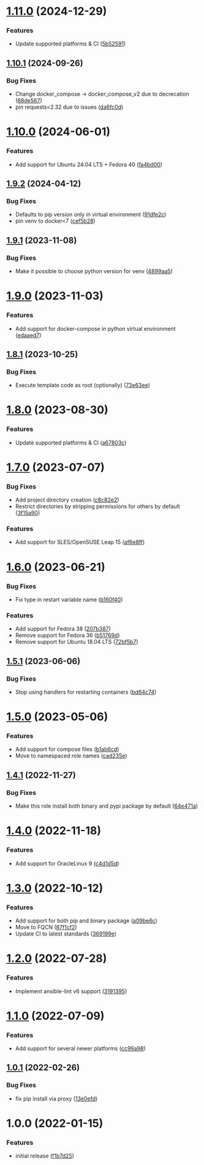 # [1.11.0](https://github.com/de-it-krachten/ansible-role-docker_compose/compare/v1.10.1...v1.11.0) (2024-12-29)


### Features

* Update supported platforms & CI ([5b52591](https://github.com/de-it-krachten/ansible-role-docker_compose/commit/5b525917a87a61e5ed97a5d87239207e48a34a10))

## [1.10.1](https://github.com/de-it-krachten/ansible-role-docker_compose/compare/v1.10.0...v1.10.1) (2024-09-26)


### Bug Fixes

* Change docker_compose -> docker_compose_v2 due to decrecation ([68de567](https://github.com/de-it-krachten/ansible-role-docker_compose/commit/68de5675bb3e36e3cedeabe2b4b8da7abf3cf222))
* pin requests<2.32 due to issues ([da6fc0d](https://github.com/de-it-krachten/ansible-role-docker_compose/commit/da6fc0d0608a1ff93afbdabd2cd3a76c4e8034c9))

# [1.10.0](https://github.com/de-it-krachten/ansible-role-docker_compose/compare/v1.9.2...v1.10.0) (2024-06-01)


### Features

* Add support for Ubuntu 24.04 LTS + Fedora 40 ([fa4bd00](https://github.com/de-it-krachten/ansible-role-docker_compose/commit/fa4bd009753708a0ec74f8d99bbc19707418f245))

## [1.9.2](https://github.com/de-it-krachten/ansible-role-docker_compose/compare/v1.9.1...v1.9.2) (2024-04-12)


### Bug Fixes

* Defaults to pip version only in virtual environment ([91dfe2c](https://github.com/de-it-krachten/ansible-role-docker_compose/commit/91dfe2caee23fa18b327ca708b49d251efd0ef47))
* pin venv to docker<7 ([cef5b28](https://github.com/de-it-krachten/ansible-role-docker_compose/commit/cef5b28e67a52821649ce0fad3e9d75d48798539))

## [1.9.1](https://github.com/de-it-krachten/ansible-role-docker_compose/compare/v1.9.0...v1.9.1) (2023-11-08)


### Bug Fixes

* Make it possible to choose python version for venv ([4899aa5](https://github.com/de-it-krachten/ansible-role-docker_compose/commit/4899aa5a60817f64a277004e03c67e53f53c318c))

# [1.9.0](https://github.com/de-it-krachten/ansible-role-docker_compose/compare/v1.8.1...v1.9.0) (2023-11-03)


### Features

* Add support for docker-compose in python virtual environment ([edaaed7](https://github.com/de-it-krachten/ansible-role-docker_compose/commit/edaaed7471f47e1d038c5c82dd2ac59655ab6302))

## [1.8.1](https://github.com/de-it-krachten/ansible-role-docker_compose/compare/v1.8.0...v1.8.1) (2023-10-25)


### Bug Fixes

* Execute template code as root (optionally) ([73e63ee](https://github.com/de-it-krachten/ansible-role-docker_compose/commit/73e63ee807ff1b57c1b734b0aa01a3df696d8f1f))

# [1.8.0](https://github.com/de-it-krachten/ansible-role-docker_compose/compare/v1.7.0...v1.8.0) (2023-08-30)


### Features

* Update supported platforms & CI ([a67803c](https://github.com/de-it-krachten/ansible-role-docker_compose/commit/a67803c5fb4bf4aedcdd4b4f4c4024ddfaa1ef58))

# [1.7.0](https://github.com/de-it-krachten/ansible-role-docker_compose/compare/v1.6.0...v1.7.0) (2023-07-07)


### Bug Fixes

* Add project directory creation ([c8c82e2](https://github.com/de-it-krachten/ansible-role-docker_compose/commit/c8c82e2ec98fa4fa072cd8265c883f95c8040fcd))
* Restrict directories by stripping permissions for others by default ([3f15a90](https://github.com/de-it-krachten/ansible-role-docker_compose/commit/3f15a90bad3aa06bd67b87d446cca2e852e155dc))


### Features

* Add support for SLES/OpenSUSE Leap 15 ([af6e8ff](https://github.com/de-it-krachten/ansible-role-docker_compose/commit/af6e8ffa19e483d80e612005411b3b82862bf2e6))

# [1.6.0](https://github.com/de-it-krachten/ansible-role-docker_compose/compare/v1.5.1...v1.6.0) (2023-06-21)


### Bug Fixes

* Fix type in restart variable name ([b160f40](https://github.com/de-it-krachten/ansible-role-docker_compose/commit/b160f40020ee010f0cd2fd7fe8e104a29c8b7ba0))


### Features

* Add support for Fedora 38 ([207b387](https://github.com/de-it-krachten/ansible-role-docker_compose/commit/207b3878a0d86602efee51f6efde628db5c77c27))
* Remove support for Fedora 36 ([b51769d](https://github.com/de-it-krachten/ansible-role-docker_compose/commit/b51769d13a48c1960f98757a07973e1a5e485195))
* Remove support for Ubuntu 18.04 LTS ([72bf5b7](https://github.com/de-it-krachten/ansible-role-docker_compose/commit/72bf5b7069bfb11eedd55713a7367df144233fa7))

## [1.5.1](https://github.com/de-it-krachten/ansible-role-docker_compose/compare/v1.5.0...v1.5.1) (2023-06-06)


### Bug Fixes

* Stop using handlers for restarting containers ([bd64c74](https://github.com/de-it-krachten/ansible-role-docker_compose/commit/bd64c74e391496585991bfb47815ff9b496cce80))

# [1.5.0](https://github.com/de-it-krachten/ansible-role-docker_compose/compare/v1.4.1...v1.5.0) (2023-05-06)


### Features

* Add support for compose files ([b1ab6cd](https://github.com/de-it-krachten/ansible-role-docker_compose/commit/b1ab6cdab71883ea74067f0453825bef60575bcd))
* Move to namespaced role names ([cad235e](https://github.com/de-it-krachten/ansible-role-docker_compose/commit/cad235e1defe34b6cc1840362e25c49f8a9e1470))

## [1.4.1](https://github.com/de-it-krachten/ansible-role-docker_compose/compare/v1.4.0...v1.4.1) (2022-11-27)


### Bug Fixes

* Make this role install both binary and pypi package by default ([64e471a](https://github.com/de-it-krachten/ansible-role-docker_compose/commit/64e471a17ed38a98b9de1a02af2aa4e9bd4d3cd2))

# [1.4.0](https://github.com/de-it-krachten/ansible-role-docker_compose/compare/v1.3.0...v1.4.0) (2022-11-18)


### Features

* Add support for OracleLinux 9 ([c4d1d5d](https://github.com/de-it-krachten/ansible-role-docker_compose/commit/c4d1d5d567622285830f9c089a99482fb85309f2))

# [1.3.0](https://github.com/de-it-krachten/ansible-role-docker_compose/compare/v1.2.0...v1.3.0) (2022-10-12)


### Features

* Add support for both pip and binary package ([a09be6c](https://github.com/de-it-krachten/ansible-role-docker_compose/commit/a09be6c68b025c03c1762d88eed6a02f2440e50c))
* Move to FQCN ([87f1cf2](https://github.com/de-it-krachten/ansible-role-docker_compose/commit/87f1cf2af04f653dcf15a5bfea2ffa0b4bbc87dd))
* Update CI to latest standards ([369199e](https://github.com/de-it-krachten/ansible-role-docker_compose/commit/369199e18d19d4b51bce02ec574c6bcb7900500d))

# [1.2.0](https://github.com/de-it-krachten/ansible-role-docker_compose/compare/v1.1.0...v1.2.0) (2022-07-28)


### Features

* Implement ansible-lint v6 support ([3191395](https://github.com/de-it-krachten/ansible-role-docker_compose/commit/319139591fa4c526c325ac4a6bff35088626c30f))

# [1.1.0](https://github.com/de-it-krachten/ansible-role-docker_compose/compare/v1.0.1...v1.1.0) (2022-07-09)


### Features

* Add support for several newer platforms ([cc99a98](https://github.com/de-it-krachten/ansible-role-docker_compose/commit/cc99a980d1ebcf821944916cfacd639a4ca74cab))

## [1.0.1](https://github.com/de-it-krachten/ansible-role-docker_compose/compare/v1.0.0...v1.0.1) (2022-02-26)


### Bug Fixes

* fix pip install via proxy ([13e0efd](https://github.com/de-it-krachten/ansible-role-docker_compose/commit/13e0efd7e8598f1358d273cf0a5677e47611da13))

# 1.0.0 (2022-01-15)


### Features

* initial release ([f1b7d25](https://github.com/de-it-krachten/ansible-role-docker_compose/commit/f1b7d25f9e81988a17f8f69c20a4688bfb155479))
